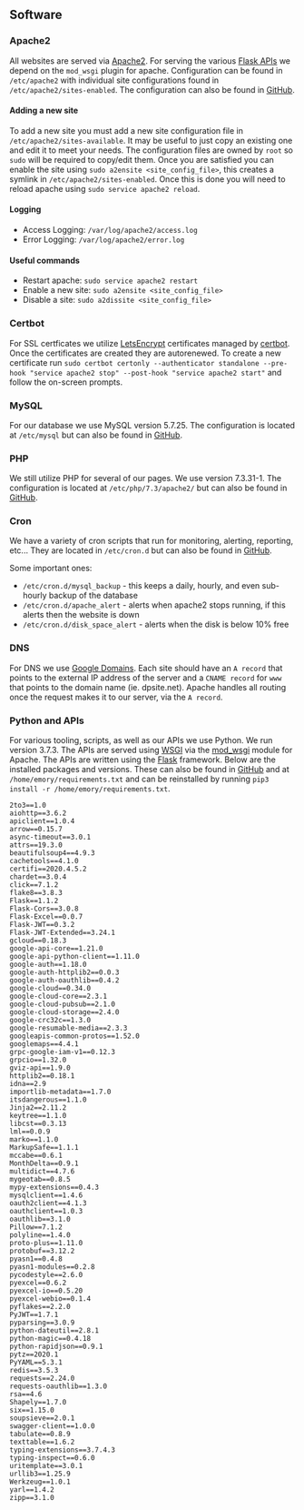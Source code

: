 ## Software

### Apache2
All websites are served via [Apache2](https://httpd.apache.org/). For serving the various [Flask APIs](https://flask.palletsprojects.com/en/2.3.x/) we depend on the `mod_wsgi` plugin for apache. Configuration can be found in `/etc/apache2` with individual site configurations found in `/etc/apache2/sites-enabled`. The configuration can also be found in [GitHub](https://github.com/Parr-Industries/system).

#### Adding a new site
To add a new site you must add a new site configuration file in `/etc/apache2/sites-available`. It may be useful to just copy an existing one and edit it to meet your needs. The configuration files are owned by `root` so `sudo` will be required to copy/edit them. Once you are satisfied you can enable the site using `sudo a2ensite <site_config_file>`, this creates a symlink in `/etc/apache2/sites-enabled`. Once this is done you will need to reload apache using `sudo service apache2 reload`.

#### Logging
* Access Logging: `/var/log/apache2/access.log`
* Error Logging: `/var/log/apache2/error.log`

#### Useful commands
* Restart apache: `sudo service apache2 restart`
* Enable a new site: `sudo a2ensite <site_config_file>` 
* Disable a site: `sudo a2dissite <site_config_file>`

### Certbot
For SSL certficates we utilize [LetsEncrypt](https://letsencrypt.org/) certificates managed by [certbot](https://certbot.eff.org/). Once the certificates are created they are autorenewed. To create a new certificate run `sudo certbot certonly --authenticator standalone --pre-hook "service apache2 stop" --post-hook "service apache2 start"` and follow the on-screen prompts.

### MySQL
For our database we use MySQL version 5.7.25. The configuration is located at `/etc/mysql` but can also be found in [GitHub](https://github.com/Parr-Industries/system).

### PHP
We still utilize PHP for several of our pages. We use version 7.3.31-1. The configuration is located at `/etc/php/7.3/apache2/` but can also be found in [GitHub](https://github.com/Parr-Industries/system).

### Cron
We have a variety of cron scripts that run for monitoring, alerting, reporting, etc... They are located in `/etc/cron.d` but can also be found in [GitHub](https://github.com/Parr-Industries/system).

Some important ones:

* `/etc/cron.d/mysql_backup` - this keeps a daily, hourly, and even sub-hourly backup of the database
* `/etc/cron.d/apache_alert` - alerts when apache2 stops running, if this alerts then the website is down
* `/etc/cron.d/disk_space_alert` - alerts when the disk is below 10% free

### DNS
For DNS we use [Google Domains](https://domains.google.com). Each site should have an `A record` that points to the external IP address of the server and a `CNAME record` for `www` that points to the domain name (ie. dpsite.net). Apache handles all routing once the request makes it to our server, via the `A record`.

### Python and APIs
For various tooling, scripts, as well as our APIs we use Python. We run version 3.7.3. The APIs are served using [WSGI](https://wsgi.readthedocs.io/en/latest/what.html) via the [mod_wsgi](https://modwsgi.readthedocs.io/en/master/) module for Apache. The APIs are written using the [Flask](https://flask.palletsprojects.com/en/2.3.x/) framework. Below are the installed packages and versions. These can also be found in [GitHub](https://github.com/Parr-Industries/system) and at `/home/emory/requirements.txt` and can be reinstalled by running `pip3 install -r /home/emory/requirements.txt`. 
```
2to3==1.0
aiohttp==3.6.2
apiclient==1.0.4
arrow==0.15.7
async-timeout==3.0.1
attrs==19.3.0
beautifulsoup4==4.9.3
cachetools==4.1.0
certifi==2020.4.5.2
chardet==3.0.4
click==7.1.2
flake8==3.8.3
Flask==1.1.2
Flask-Cors==3.0.8
Flask-Excel==0.0.7
Flask-JWT==0.3.2
Flask-JWT-Extended==3.24.1
gcloud==0.18.3
google-api-core==1.21.0
google-api-python-client==1.11.0
google-auth==1.18.0
google-auth-httplib2==0.0.3
google-auth-oauthlib==0.4.2
google-cloud==0.34.0
google-cloud-core==2.3.1
google-cloud-pubsub==2.1.0
google-cloud-storage==2.4.0
google-crc32c==1.3.0
google-resumable-media==2.3.3
googleapis-common-protos==1.52.0
googlemaps==4.4.1
grpc-google-iam-v1==0.12.3
grpcio==1.32.0
gviz-api==1.9.0
httplib2==0.18.1
idna==2.9
importlib-metadata==1.7.0
itsdangerous==1.1.0
Jinja2==2.11.2
keytree==1.1.0
libcst==0.3.13
lml==0.0.9
marko==1.1.0
MarkupSafe==1.1.1
mccabe==0.6.1
MonthDelta==0.9.1
multidict==4.7.6
mygeotab==0.8.5
mypy-extensions==0.4.3
mysqlclient==1.4.6
oauth2client==4.1.3
oauthclient==1.0.3
oauthlib==3.1.0
Pillow==7.1.2
polyline==1.4.0
proto-plus==1.11.0
protobuf==3.12.2
pyasn1==0.4.8
pyasn1-modules==0.2.8
pycodestyle==2.6.0
pyexcel==0.6.2
pyexcel-io==0.5.20
pyexcel-webio==0.1.4
pyflakes==2.2.0
PyJWT==1.7.1
pyparsing==3.0.9
python-dateutil==2.8.1
python-magic==0.4.18
python-rapidjson==0.9.1
pytz==2020.1
PyYAML==5.3.1
redis==3.5.3
requests==2.24.0
requests-oauthlib==1.3.0
rsa==4.6
Shapely==1.7.0
six==1.15.0
soupsieve==2.0.1
swagger-client==1.0.0
tabulate==0.8.9
texttable==1.6.2
typing-extensions==3.7.4.3
typing-inspect==0.6.0
uritemplate==3.0.1
urllib3==1.25.9
Werkzeug==1.0.1
yarl==1.4.2
zipp==3.1.0
```
